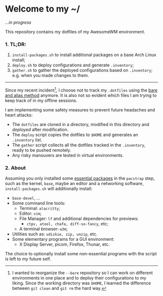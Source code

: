 # Welcome to my ~/

*...in progress*

This repository contains my dotfiles of my AwesomeWM environment.

### 1. TL;DR:

1. `install-packages.sh` to install additional packages on a base Arch Linux install;
2. `deploy.sh` to deploy configurations and generate `.inventory`;
3. `gather.sh` to gather the deployed configurations based on `.inventory`; e.g. when you made changes to them.

---

Since my recent incident[^hard], I choose not to track my `.dotfiles` using the
[bare and alias method](https://wiki.archlinux.org/title/Dotfiles) anymore. It is also not so evident which
files I am trying to keep track of in my offline sessions.

[^hard]: I wanted to reorganize the `--bare` repository so I can work on different environments in one place
    and to deploy their configurations to my liking. Since the working directory was `$HOME`, 
    I learned the difference between `git clean` and `git rm` the hard way.

I am implementing some safety measures to prevent future headaches and heart attacks:

- The `dotfiles` are cloned in a directory, modified in this directory and *deployed* after modification.
- The `deploy` script copies the dotfiles to `$HOME` and generates an `.inventory` list.
- The `gather` script collects all the dotfiles tracked in the `.inventory`, ready to be pushed remotely.
- Any risky manouvers are tested in virtual environments.

### 2. About

Assuming you only installed some [essential packages](https://wiki.archlinux.org/title/Installation_guide#Install_essential_packages)
in the `pacstrap` step, such as the kernel, `base`, maybe an editor and a networking software, `install-packages.sh` will
additionally install:

- `base-devel`, ...
- Some command line tools:
    - Terminal: `alacritty`;
    - Editor: `vim`;
    - File Manager: `lf` and additional dependencies for previews:
        - `ctpv, atool, chafa, diff-so-fancy`, etc;
    - A terminal browser: `w3m`;
- Utilities such as: `udiskie, zip, unzip`, etc.
- Some elementary programs for a GUI environment:
    - X Display Server, picom, Firefox, Thunar, etc.

The choice to optionally install some non-essential programs with the script is left to my future self.
